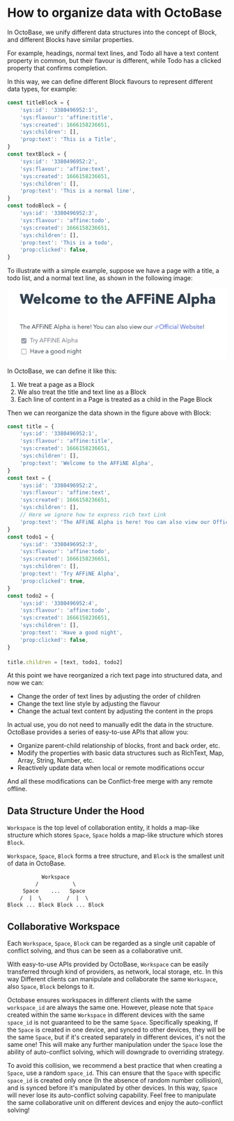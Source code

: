 # How to organize data with OctoBase

In OctoBase, we unify different data structures into the concept of Block, and different Blocks have similar properties.

For example, headings, normal text lines, and Todo all have a text content property in common, but their flavour is different, while Todo has a clicked property that confirms completion.

In this way, we can define different Block flavours to represent different data types, for example:

```js
const titleBlock = {
	'sys:id': '3380496952:1',
	'sys:flavour': 'affine:title',
	'sys:created': 1666158236651,
	'sys:children': [],
	'prop:text': 'This is a Title',
}
const textBlock = {
	'sys:id': '3380496952:2',
	'sys:flavour': 'affine:text',
	'sys:created': 1666158236651,
	'sys:children': [],
	'prop:text': 'This is a normal line',
}
const todoBlock = {
	'sys:id': '3380496952:3',
	'sys:flavour': 'affine:todo',
	'sys:created': 1666158236651,
	'sys:children': [],
	'prop:text': 'This is a todo',
	'prop:clicked': false,
}
```

To illustrate with a simple example, suppose we have a page with a title, a todo list, and a normal text line, as shown in the following image:

![block structure to view](./assets/how_to_organize_your_data_1.jpg)

In OctoBase, we can define it like this:

1. We treat a page as a Block
2. We also treat the title and text line as a Block
3. Each line of content in a Page is treated as a child in the Page Block

Then we can reorganize the data shown in the figure above with Block:

```js
const title = {
	'sys:id': '3380496952:1',
	'sys:flavour': 'affine:title',
	'sys:created': 1666158236651,
	'sys:children': [],
	'prop:text': 'Welcome to the AFFiNE Alpha',
}
const text = {
	'sys:id': '3380496952:2',
	'sys:flavour': 'affine:text',
	'sys:created': 1666158236651,
	'sys:children': [],
	// Here we ignore how to express rich text Link
	'prop:text': 'The AFFiNE Alpha is here! You can also view our Official Website!',
}
const todo1 = {
	'sys:id': '3380496952:3',
	'sys:flavour': 'affine:todo',
	'sys:created': 1666158236651,
	'sys:children': [],
	'prop:text': 'Try AFFiNE Alpha',
	'prop:clicked': true,
}
const todo2 = {
	'sys:id': '3380496952:4',
	'sys:flavour': 'affine:todo',
	'sys:created': 1666158236651,
	'sys:children': [],
	'prop:text': 'Have a good night',
	'prop:clicked': false,
}

title.children = [text, todo1, todo2]
```

At this point we have reorganized a rich text page into structured data, and now we can:

-   Change the order of text lines by adjusting the order of children
-   Change the text line style by adjusting the flavour
-   Change the actual text content by adjusting the content in the props

In actual use, you do not need to manually edit the data in the structure. OctoBase provides a series of easy-to-use APIs that allow you:

-   Organize parent-child relationship of blocks, front and back order, etc.
-   Modify the properties with basic data structures such as RichText, Map, Array, String, Number, etc.
-   Reactively update data when local or remote modifications occur

And all these modifications can be Conflict-free merge with any remote offline.

## Data Structure Under the Hood

`Workspace` is the top level of collaboration entity, it holds a map-like structure which stores `Space`, `Space` holds a map-like structure which stores `Block`.

`Workspace`, `Space`, `Block` forms a tree structure, and `Block` is the smallest unit of data in OctoBase.

```
           Workspace
         /           \
     Space    ...   Space
    /  |  \        /  |  \
Block ... Block Block ... Block
```

## Collaborative Workspace

Each `Workspace`, `Space`, `Block` can be regarded as a single unit capable of conflict solving, and thus can be seen as a collaborative unit.

With easy-to-use APIs provided by OctoBase, `Workspace` can be easily transferred through kind of providers, as network, local storage, etc. In this way Different clients can manipulate and collaborate the same `Workspace`, also `Space`, `Block` belongs to it.

Octobase ensures workspaces in different clients with the same `workspace_id` are always the same one. However, please note that `Space` created within the same `Workspace` in different devices with the same `space_id` is not guaranteed to be the same `Space`. Specifically speaking, If the `Space` is created in one device, and synced to other devices, they will be the same `Space`, but if it's created separately in different devices, it's not the same one! This will make any further manipulation under the `Space` lose the ability of auto-conflict solving, which will downgrade to overriding strategy.

To avoid this collision, we recommend a best practice that when creating a `Space`, use a random `space_id`. This can ensure that the `Space` with specific `space_id` is created only once (In the absence of random number collision), and is synced before it's manipulated by other devices. In this way, `Space` will never lose its auto-conflict solving capability. Feel free to manipulate the same collaborative unit on different devices and enjoy the auto-conflict solving!
